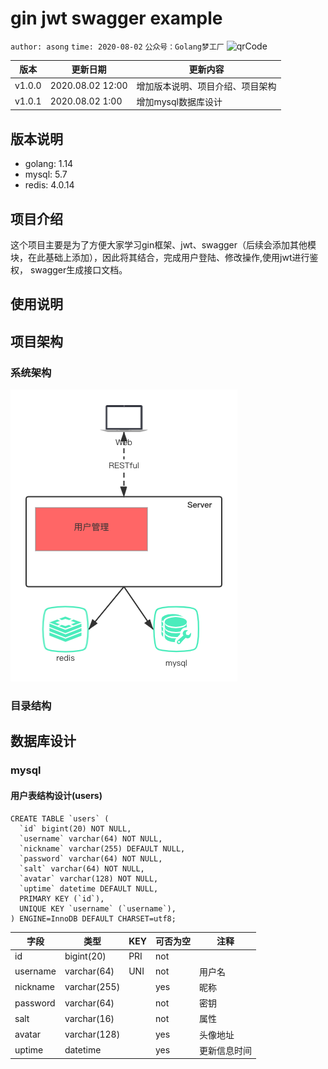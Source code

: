# gin jwt swagger example
`author: asong`
`time: 2020-08-02`
`公众号：Golang梦工厂`
![qrCode](https://song-oss.oss-cn-beijing.aliyuncs.com/wx/qrcode_for_gh_efed4775ba73_258.jpg)


|   版本  | 更新日期  |  更新内容 |
|  ----  | ----  | ---- |
| v1.0.0 | 2020.08.02 12:00| 增加版本说明、项目介绍、项目架构 |
| v1.0.1  | 2020.08.02 1:00| 增加mysql数据库设计 |

## 版本说明
- golang: 1.14
- mysql: 5.7
- redis: 4.0.14

## 项目介绍

这个项目主要是为了方便大家学习gin框架、jwt、swagger（后续会添加其他模块，在此基础上添加），因此将其结合，完成用户登陆、修改操作,使用jwt进行鉴权，
swagger生成接口文档。

## 使用说明

## 项目架构
### 系统架构
![项目架构](./static/images/system.png)


### 目录结构


## 数据库设计

### mysql

#### 用户表结构设计(users)

```mysql
CREATE TABLE `users` (
  `id` bigint(20) NOT NULL,
  `username` varchar(64) NOT NULL,
  `nickname` varchar(255) DEFAULT NULL,
  `password` varchar(64) NOT NULL,
  `salt` varchar(64) NOT NULL,
  `avatar` varchar(128) NOT NULL,
  `uptime` datetime DEFAULT NULL,
  PRIMARY KEY (`id`),
  UNIQUE KEY `username` (`username`),
) ENGINE=InnoDB DEFAULT CHARSET=utf8;

```
|字段|类型|KEY|可否为空|注释|
|----|----|----|----|----|
|id|bigint(20)|PRI|not||
|username|varchar(64)|UNI|not|用户名|
|nickname|varchar(255)| |yes|昵称|
|password|varchar(64)| |not|密钥|
|salt|varchar(16)| |not|属性|
|avatar|varchar(128)| |yes|头像地址|
|uptime|datetime| |yes|更新信息时间|